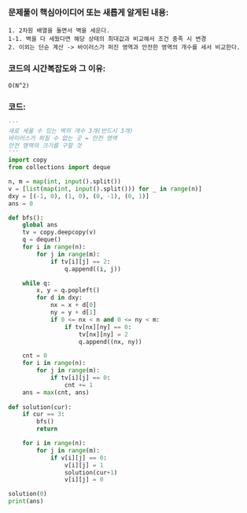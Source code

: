 ### 문제풀이 핵심아이디어 또는 새롭게 알게된 내용: 
    1. 2차원 배열을 돌면서 벽을 세운다.
    1-1. 벽을 다 세웠다면 해당 상태의 최대값과 비교해서 조건 충족 시 변경
    2. 이외는 단순 계산 -> 바이러스가 퍼진 영역과 안전한 영역의 개수를 세서 비교한다.
    
### 코드의 시간복잡도와 그 이유:
    O(N^2)


### 코드:
```python
'''
새로 세울 수 있는 벽의 개수 3개(반드시 3개)
바이러스가 퍼질 수 없는 곳 = 안전 영역
안전 영역의 크기를 구할 것
'''
import copy
from collections import deque

n, m = map(int, input().split())
v = [list(map(int, input().split())) for _ in range(n)]
dxy = [(-1, 0), (1, 0), (0, -1), (0, 1)]
ans = 0

def bfs():
    global ans
    tv = copy.deepcopy(v)
    q = deque()
    for i in range(n):
        for j in range(m):
            if tv[i][j] == 2:
                q.append((i, j))

    while q:
        x, y = q.popleft()
        for d in dxy:
            nx = x + d[0]
            ny = y + d[1]
            if 0 <= nx < n and 0 <= ny < m:
                if tv[nx][ny] == 0:
                    tv[nx][ny] = 2
                    q.append((nx, ny))

    cnt = 0
    for i in range(n):
        for j in range(m):
            if tv[i][j] == 0:
                cnt += 1
    ans = max(cnt, ans)
    
def solution(cur):
    if cur == 3:
        bfs()
        return

    for i in range(n):
        for j in range(m):
            if v[i][j] == 0:
                v[i][j] = 1
                solution(cur+1)
                v[i][j] = 0

solution(0)
print(ans)

```